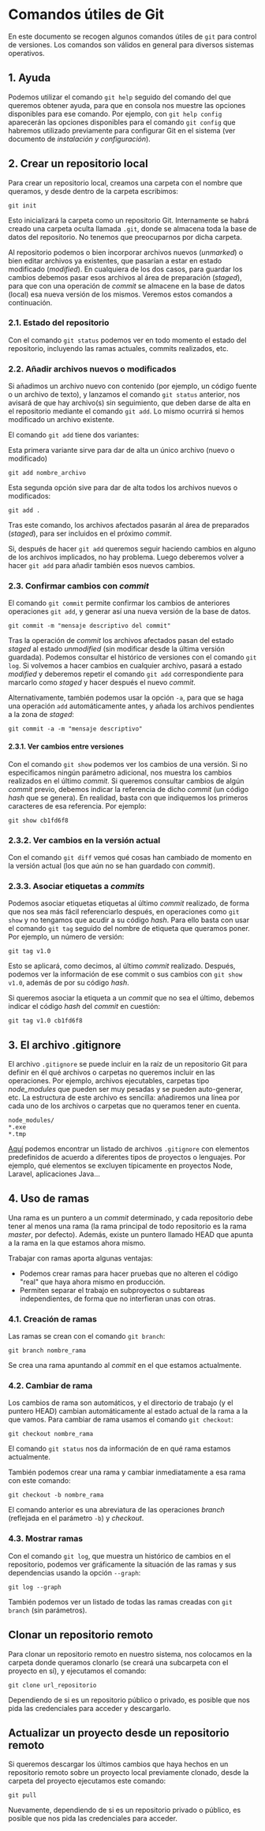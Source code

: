 # Comandos útiles de Git

En este documento se recogen algunos comandos útiles de `git` para control de versiones. Los comandos son válidos en general para diversos sistemas operativos.

## 1. Ayuda

Podemos utilizar el comando `git help` seguido del comando del que queremos obtener ayuda, para que en consola nos muestre las opciones disponibles para ese comando. Por ejemplo, con `git help config` aparecerán las opciones disponibles para el comando `git config` que habremos utilizado previamente para configurar Git en el sistema (ver documento de *instalación y configuración*).

## 2. Crear un repositorio local

Para crear un repositorio local, creamos una carpeta con el nombre que queramos, y desde dentro de la carpeta escribimos:

```
git init
```

Esto inicializará la carpeta como un repositorio Git. Internamente se habrá creado una carpeta oculta llamada `.git`, donde se almacena toda la base de datos del repositorio. No tenemos que preocuparnos por dicha carpeta.

Al repositorio podemos o bien incorporar archivos nuevos (*unmarked*) o bien editar archivos ya existentes, que pasarían a estar en estado modificado (*modified*). En cualquiera de los dos casos, para guardar los cambios debemos pasar esos archivos al área de preparación (*staged*), para que con una operación de *commit* se almacene en la base de datos (local) esa nueva versión de los mismos. Veremos estos comandos a continuación.

### 2.1. Estado del repositorio

Con el comando `git status` podemos ver en todo momento el estado del repositorio, incluyendo las ramas actuales, commits realizados, etc.

### 2.2. Añadir archivos nuevos o modificados

Si añadimos un archivo nuevo con contenido (por ejemplo, un código fuente o un archivo de texto), y lanzamos el comando `git status` anterior, nos avisará de que hay archivo(s) sin seguimiento, que deben darse de alta en el repositorio mediante el comando `git add`. Lo mismo ocurrirá si hemos modificado un archivo existente.

El comando `git add` tiene dos variantes:

Esta primera variante sirve para dar de alta un único archivo (nuevo o modificado)

```
git add nombre_archivo
```

Esta segunda opción sive para dar de alta todos los archivos nuevos o modificados:

```
git add .
```

Tras este comando, los archivos afectados pasarán al área de preparados (*staged*), para ser incluidos en el próximo *commit*.

Si, después de hacer `git add` queremos seguir haciendo cambios en alguno de los archivos implicados, no hay problema. Luego deberemos volver a hacer `git add` para añadir también esos nuevos cambios.

### 2.3. Confirmar cambios con *commit*

El comando `git commit` permite confirmar los cambios de anteriores operaciones `git add`, y generar así una nueva versión de la base de datos.

```
git commit -m "mensaje descriptivo del commit"
```

Tras la operación de *commit* los archivos afectados pasan del estado *staged* al estado *unmodified* (sin modificar desde la última versión guardada). Podemos consultar el histórico de versiones con el comando `git log`. Si volvemos a hacer cambios en cualquier archivo, pasará a estado *modified* y deberemos repetir el comando `git add` correspondiente para marcarlo como *staged* y hacer después el nuevo *commit*.

Alternativamente, también podemos usar la opción `-a`, para que se haga una operación `add` automáticamente antes, y añada los archivos pendientes a la zona de *staged*:

```
git commit -a -m "mensaje descriptivo"
```

#### 2.3.1. Ver cambios entre versiones

Con el comando `git show` podemos ver los cambios de una versión. Si no especificamos ningún parámetro adicional, nos muestra los cambios realizados en el último *commit*. Si queremos consultar cambios de algún *commit* previo, debemos indicar la referencia de dicho *commit* (un código *hash* que se genera). En realidad, basta con que indiquemos los primeros caracteres de esa referencia. Por ejemplo:

```
git show cb1fd6f8
```

### 2.3.2. Ver cambios en la versión actual

Con el comando `git diff` vemos qué cosas han cambiado de momento en la versión actual (los que aún no se han guardado con *commit*).

### 2.3.3. Asociar etiquetas a *commits*

Podemos asociar etiquetas etiquetas al último *commit* realizado, de forma que nos sea más fácil referenciarlo después, en operaciones como `git show` y no tengamos que acudir a su código *hash*. Para ello basta con usar el comando `git tag` seguido del nombre de etiqueta que queramos poner. Por ejemplo, un número de versión:

```
git tag v1.0
```

Esto se aplicará, como decimos, al último *commit* realizado. Después, podemos ver la información de ese commit o sus cambios con `git show v1.0`, además de por su código *hash*.

Si queremos asociar la etiqueta a un *commit* que no sea el último, debemos indicar el código *hash* del *commit* en cuestión:

```
git tag v1.0 cb1fd6f8
```

## 3. El archivo .gitignore

El archivo `.gitignore` se puede incluir en la raíz de un repositorio Git para definir en él qué archivos o carpetas no queremos incluir en las operaciones. Por ejemplo, archivos ejecutables, carpetas tipo *node_modules* que pueden ser muy pesadas y se pueden auto-generar, etc. La estructura de este archivo es sencilla: añadiremos una línea por cada uno de los archivos o carpetas que no queramos tener en cuenta.

```
node_modules/
*.exe
*.tmp
```

[Aquí](https://github.com/github/gitignore) podemos encontrar un listado de archivos `.gitignore` con elementos predefinidos de acuerdo a diferentes tipos de proyectos o lenguajes. Por ejemplo, qué elementos se excluyen típicamente en proyectos Node, Laravel, aplicaciones Java...

## 4. Uso de ramas

Una rama es un puntero a un *commit* determinado, y cada repositorio debe tener al menos una rama (la rama principal de todo repositorio es la rama *master*, por defecto). Además, existe un puntero llamado HEAD que apunta a la rama en la que estamos ahora mismo.

Trabajar con ramas aporta algunas ventajas:

* Podemos crear ramas para hacer pruebas que no alteren el código "real" que haya ahora mismo en producción.
* Permiten separar el trabajo en subproyectos o subtareas independientes, de forma que no interfieran unas con otras.

### 4.1. Creación de ramas

Las ramas se crean con el comando `git branch`:

```
git branch nombre_rama
```

Se crea una rama apuntando al *commit* en el que estamos actualmente.

### 4.2. Cambiar de rama

Los cambios de rama son automáticos, y el directorio de trabajo (y el puntero HEAD) cambian automáticamente al estado actual de la rama a la que vamos. Para cambiar de rama usamos el comando `git checkout`:

```
git checkout nombre_rama
```

El comando `git status` nos da información de en qué rama estamos actualmente.

También podemos crear una rama y cambiar inmediatamente a esa rama con este comando:

```
git checkout -b nombre_rama
```

El comando anterior es una abreviatura de las operaciones *branch* (reflejada en el parámetro `-b`) y *checkout*.

### 4.3. Mostrar ramas

Con el comando `git log`, que muestra un histórico de cambios en el repositorio, podemos ver gráficamente la situación de las ramas y sus dependencias usando la opción `--graph`:

```
git log --graph
```

También podemos ver un listado de todas las ramas creadas con `git branch` (sin parámetros).





## Clonar un repositorio remoto

Para clonar un repositorio remoto en nuestro sistema, nos colocamos en la carpeta donde queramos clonarlo (se creará una subcarpeta con el proyecto en sí), y ejecutamos el comando:

```
git clone url_repositorio
```

Dependiendo de si es un repositorio público o privado, es posible que nos pida las credenciales para acceder y descargarlo.

## Actualizar un proyecto desde un repositorio remoto

Si queremos descargar los últimos cambios que haya hechos en un repositorio remoto sobre un proyecto local previamente clonado, desde la carpeta del proyecto ejecutamos este comando:

```
git pull
```

Nuevamente, dependiendo de si es un repositorio privado o público, es posible que nos pida las credenciales para acceder.
